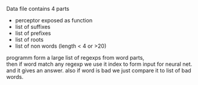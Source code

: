 Data file contains 4 parts
- perceptor exposed as function
- list of suffixes
- list of prefixes
- list of roots
- list of non words (length < 4 or >20)

programm form a large list of regexps from word parts,  
then if word match any regexp we use it index to form input for neural net. and it gives an answer.
also if word is bad we just compare it to list of bad words. 